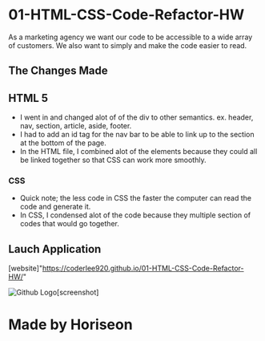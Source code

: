 # 01-HTML-CSS-Code-Refactor-HW

As a marketing agency we want our code to be accessible to a wide array of customers. We also want to simply and make the code easier to read.

## The Changes Made

## HTML 5

- I went in and changed alot of of the div to other semantics. ex. header, nav, section, article, aside, footer.
- I had to add an id tag for the nav bar to be able to link up to the section at the bottom of the page.
- In the HTML file, I combined alot of the elements because they could all be linked together so that CSS can work more smoothly.

### CSS

- Quick note; the less code in CSS the faster the computer can read the code and generate it.
- In CSS, I condensed alot of the code because they multiple section of codes that would go together.

## Lauch Application

[website]"https://coderlee920.github.io/01-HTML-CSS-Code-Refactor-HW/"

![Github Logo](C:assets\images\Screenshot.img.png)[screenshot]

# Made by Horiseon
